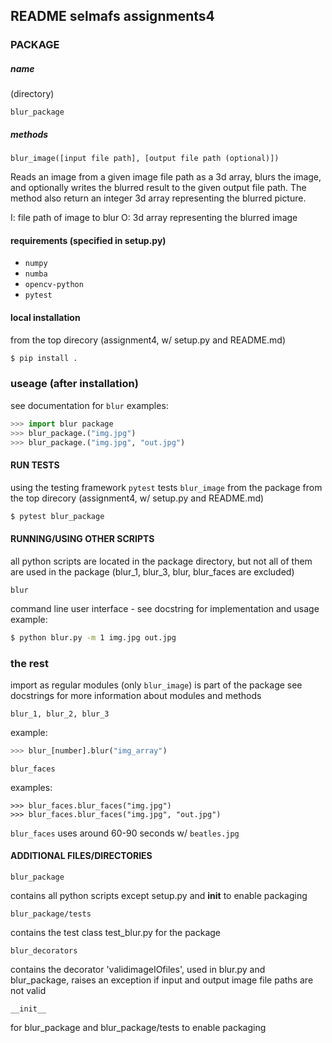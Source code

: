 ## README selmafs assignments4

### PACKAGE
##### name
(directory)
```
blur_package
```

##### methods
```
blur_image([input file path], [output file path (optional)])
```
Reads an image from a given image file path as a 3d array,
blurs the image,
and optionally writes the blurred result to the given output file path.
The method also return an integer 3d array representing the blurred picture.

I: file path of image to blur
O: 3d array representing the blurred image

#### requirements (specified in setup.py)
- ```numpy```
- ```numba```
- ```opencv-python```
- ```pytest```

#### local installation
from the top direcory (assignment4, w/ setup.py and README.md)
```bash
$ pip install .
```

### useage (after installation)
see documentation for ```blur```
examples:
``` python
>>> import blur package
>>> blur_package.("img.jpg")
>>> blur_package.("img.jpg", "out.jpg")
```

#### RUN TESTS
using the testing framework ```pytest```
tests ```blur_image``` from the package
from the top direcory (assignment4, w/ setup.py and README.md)
```bash
$ pytest blur_package
```

#### RUNNING/USING OTHER SCRIPTS
all python scripts are located in the package directory,
but not all of them are used in the package (blur_1, blur_3, blur, blur_faces are excluded)

```
blur
```
command line user interface - see docstring for implementation and usage
example:
```bash
$ python blur.py -m 1 img.jpg out.jpg
```

### the rest
import as regular modules
(only ```blur_image```) is part of the package
see docstrings for more information about modules and methods
```
blur_1, blur_2, blur_3
```
example:
```python
>>> blur_[number].blur("img_array")
```
```
blur_faces
```
examples:
```
>>> blur_faces.blur_faces("img.jpg")
>>> blur_faces.blur_faces("img.jpg", "out.jpg")
```
```blur_faces``` uses around 60-90 seconds w/ ```beatles.jpg```

#### ADDITIONAL FILES/DIRECTORIES
```
blur_package
```
contains all python scripts except setup.py and __init__ to enable packaging
```
blur_package/tests
```
contains the test class test_blur.py for the package

```
blur_decorators
```
contains the decorator 'validimageIOfiles', 
used in blur.py and blur_package, 
raises an exception if input and output image file paths are not valid
```
__init__
```
for blur_package and blur_package/tests to enable packaging
